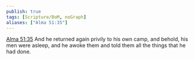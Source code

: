```yaml
---
publish: true
tags: [Scripture/BoM, noGraph]
aliases: ["Alma 51:35"]
---
```

[Alma 51:35](https://churchofjesuschrist.org/study/scriptures/bofm/alma/51?lang=eng&id=p35#p35) And he returned again privily to his own camp, and behold, his men were asleep, and he awoke them and told them all the things that he had done.
